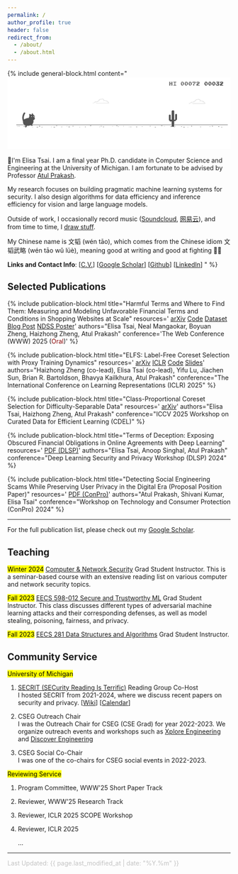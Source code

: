 ```yaml
---
permalink: /
author_profile: true
header: false 
redirect_from: 
  - /about/
  - /about.html
---
```

{% include general-block.html 
    content="
![cat-rex](https://github.com/eltsai/eltsai/raw/master/assets/cat-rex.gif)


🌱I'm Elisa Tsai. I am a final year Ph.D. candidate in Computer Science and Engineering at the University of Michigan. I am fortunate to be advised by Professor [Atul Prakash](https://web.eecs.umich.edu/~aprakash/).

My research focuses on building pragmatic machine learning systems for security. I also design algorithms for data efficiency and inference efficiency for vision and large language models.

Outside of work, I occasionally record music ([Soundcloud](https://soundcloud.com/dumblelisa), [网易云](https://music.163.com/#/artist?id=12158117)), and from time to time, I [draw stuff](https://mp.weixin.qq.com/s/McXhW2YoCneXAPumCUx5qg).

My Chinese name is 文韬 (wén tāo), which comes from the Chinese idiom 文韬武略 (wén tāo wǔ lüè), meaning good at writing and good at fighting 💪😁 

**Links and Contact Info**: [[C.V.](https://eltsai.github.io/assets/resume/Elisa_CV_2025_07.pdf#view=FitH)] [[Google Scholar](https://scholar.google.com/citations?user=3NA-OTQAAAAJ&hl=en&oi=sra)] [[Github](https://github.com/eltsai)] [[LinkedIn](https://www.linkedin.com/in/elisa-tsai-umich/)]
    "
%}

Selected Publications
------
{% include publication-block.html 
  title="Harmful Terms and Where to Find Them: Measuring and Modeling Unfavorable Financial Terms and Conditions in Shopping Websites at Scale"
  resources='<i class="fas fa-file-pdf"></i> [arXiv](https://www.arxiv.org/abs/2502.01798) <i class="fab fa-github"></i> [Code](https://github.com/eltsai/term_miner) <i class="fas fa-database"> </i> [Dataset](https://huggingface.co/datasets/eltsai/ShopTC-100K) <i class="fab fa-blogger-b"> </i> [Blog Post](https://eltsai.github.io/posts/2025/02/harmful-terms/) <i class="fas fa-bookmark"></i> [NDSS Poster](https://www.ndss-symposium.org/wp-content/uploads/2025-poster-65.pdf)'
  authors="Elisa Tsai, Neal Mangaokar, Boyuan Zheng, Haizhong Zheng, Atul Prakash"
  conference='The Web Conference (WWW) 2025 (<span style="color: #880000">Oral</span>)'
%}

{% include publication-block.html 
    title="ELFS: Label-Free Coreset Selection with Proxy Training Dynamics"
    resources='<i class="fas fa-file-pdf"></i> [arXiv](https://arxiv.org/abs/2406.04273) <i class="fas fa-file-video"></i> [ICLR](https://iclr.cc/virtual/2025/poster/27703) <i class="fab fa-github"></i> [Code](https://github.com/eltsai/elfs) <i class="fas fa-file-pdf"></i> [Slides](https://iclr.cc/media/iclr-2025/Slides/27703.pdf)'
    authors="Haizhong Zheng (co-lead), Elisa Tsai (co-lead), Yifu Lu, Jiachen Sun, Brian R. Bartoldson, Bhavya Kailkhura, Atul Prakash"
    conference="The International Conference on Learning Representations (ICLR) 2025"
%}

{% include publication-block.html 
    title="Class-Proportional Coreset Selection for Difficulty-Separable Data"
    resources='<i class="fas fa-file-pdf"></i> [arXiv](https://arxiv.org/abs/2507.10904)'
    authors="Elisa Tsai, Haizhong Zheng, Atul Prakash"
    conference="ICCV 2025 Workshop on Curated Data for Efficient Learning (CDEL)"
%}


{% include publication-block.html 
    title="Terms of Deception: Exposing Obscured Financial Obligations in Online Agreements with Deep Learning"
    resources='<i class="fas fa-file-pdf"></i> [PDF (DLSP)](https://dlsp2024.ieee-security.org/papers/dls2024-final23.pdf)'
    authors="Elisa Tsai, Anoop Singhal, Atul Prakash"
    conference="Deep Learning Security and Privacy Workshop (DLSP) 2024"
%}


{% include publication-block.html 
    title="Detecting Social Engineering Scams While Preserving User Privacy in the Digital Era (Proposal Position Paper)"
    resources='<i class="fas fa-file-pdf"></i> [PDF (ConPro)](https://conpro24.ieee-security.org/papers/prakash-conpro24.pdf)'
    authors="Atul Prakash, Shivani Kumar, Elisa Tsai"
    conference="Workshop on Technology and Consumer Protection (ConPro) 2024"
%}

---

For the full publication list, please check out my [Google Scholar](https://scholar.google.com/citations?user=3NA-OTQAAAAJ&hl=en&oi=sra).


Teaching
------
<mark>Winter 2024</mark> [Computer & Network Security](https://docs.google.com/document/d/1DConE68c6UNvePET4EZDsiKxXr8XnWkrZORmxWbESTc/edit) Grad Student Instructor. This is a seminar-based course with an extensive reading list on various computer and network security topics.

<mark>Fall 2023</mark> [EECS 598-012 Secure and Trustworthy ML](http://www-personal.umich.edu/~rtfeng/wn23_eecs598_012.html) Grad Student Instructor. This class discusses different types of adversarial machine learning attacks and their corresponding defenses, as well as model stealing, poisoning, fairness, and privacy.

<mark>Fall 2023</mark> [EECS 281 Data Structures and Algorithms](https://eecs281staff.github.io/eecs281.org) Grad Student Instructor.

Community Service
-------
<mark>University of Michigan</mark>

1. [SECRIT (SECurity Reading Is Terrific)](https://wiki.eecs.umich.edu/secrit/index.php/Main_Page#Papers_We.27ve_Read) Reading Group Co-Host\
I hosted SECRIT from 2021-2024, where we discuss recent papers on security and privacy. [[Wiki](https://wiki.eecs.umich.edu/secrit/index.php/Main_Page)] [[Calendar](https://calendar.google.com/calendar/u/0?cid=Y19haXM3N29xY2Iwb3I4Mms5MHJmcWsxZ2tvNEBncm91cC5jYWxlbmRhci5nb29nbGUuY29t)]

2. CSEG Outreach Chair\
I was the Outreach Chair for CSEG (CSE Grad) for year 2022-2023. We organize outreach events and workshops such as [Xplore Engineering](https://campsforkids.engin.umich.edu/xplore/) and [Discover Engineering](https://campsforkids.engin.umich.edu/discover/)

3. CSEG Social Co-Chair\
I was one of the co-chairs for CSEG social events in 2022-2023.

<mark>Reviewing Service</mark>

1. Program Committee, WWW'25 Short Paper Track
2. Reviewer, WWW'25 Research Track
3. Reviewer, ICLR 2025 SCOPE Workshop
4. Reviewer, ICLR 2025 
   
   ...

-------

<span style="color: #c3c3c3;">Last Updated: {{ page.last_modified_at | date: "%Y.%m" }}</span>

